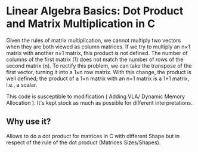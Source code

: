 # Linear Algebra Basics: Dot Product and Matrix Multiplication in C


Given the rules of matrix multiplication, we cannot multiply two vectors when they are both viewed as column matrices. If we try to multiply an n×1 matrix with another n×1 matrix, this product is not defined. The number of columns of the first matrix (1) does not match the number of rows of the second matrix (n). To rectify this problem, we can take the transpose of the first vector, turning it into a 1×n row matrix. With this change, the product is well defined; the product of a 1×n matrix with an n×1 matrix is a 1×1 matrix, i.e., a scalar.

This code is susceptible to modification ( Adding VLA/ Dynamic Memory Allocation ). It's kept stock as much as possible for different interpretations. 

## Why use it?

Allows to do a dot product for matrices in C with different Shape but in respect of the rule of the dot product (Matrices Sizes/Shapes).



